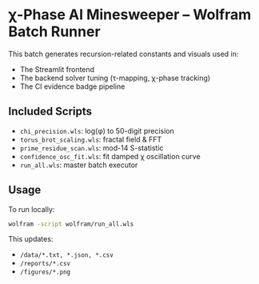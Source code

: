 # χ-Phase AI Minesweeper – Wolfram Batch Runner

This batch generates recursion-related constants and visuals used in:

- The Streamlit frontend
- The backend solver tuning (τ-mapping, χ-phase tracking)
- The CI evidence badge pipeline

## Included Scripts

- `chi_precision.wls`: log(φ) to 50-digit precision
- `torus_brot_scaling.wls`: fractal field & FFT
- `prime_residue_scan.wls`: mod-14 S-statistic
- `confidence_osc_fit.wls`: fit damped χ oscillation curve
- `run_all.wls`: master batch executor

## Usage

To run locally:

```bash
wolfram -script wolfram/run_all.wls
```

This updates:

- `/data/*.txt, *.json, *.csv`
- `/reports/*.csv`
- `/figures/*.png`

